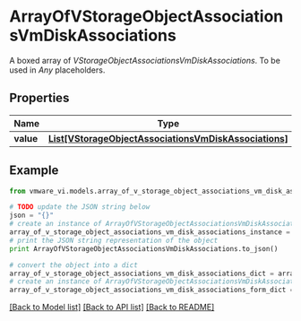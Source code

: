 # ArrayOfVStorageObjectAssociationsVmDiskAssociations

A boxed array of *VStorageObjectAssociationsVmDiskAssociations*. To be used in *Any* placeholders. 

## Properties
Name | Type | Description | Notes
------------ | ------------- | ------------- | -------------
**value** | [**List[VStorageObjectAssociationsVmDiskAssociations]**](VStorageObjectAssociationsVmDiskAssociations.md) |  | 

## Example

```python
from vmware_vi.models.array_of_v_storage_object_associations_vm_disk_associations import ArrayOfVStorageObjectAssociationsVmDiskAssociations

# TODO update the JSON string below
json = "{}"
# create an instance of ArrayOfVStorageObjectAssociationsVmDiskAssociations from a JSON string
array_of_v_storage_object_associations_vm_disk_associations_instance = ArrayOfVStorageObjectAssociationsVmDiskAssociations.from_json(json)
# print the JSON string representation of the object
print ArrayOfVStorageObjectAssociationsVmDiskAssociations.to_json()

# convert the object into a dict
array_of_v_storage_object_associations_vm_disk_associations_dict = array_of_v_storage_object_associations_vm_disk_associations_instance.to_dict()
# create an instance of ArrayOfVStorageObjectAssociationsVmDiskAssociations from a dict
array_of_v_storage_object_associations_vm_disk_associations_form_dict = array_of_v_storage_object_associations_vm_disk_associations.from_dict(array_of_v_storage_object_associations_vm_disk_associations_dict)
```
[[Back to Model list]](../README.md#documentation-for-models) [[Back to API list]](../README.md#documentation-for-api-endpoints) [[Back to README]](../README.md)


